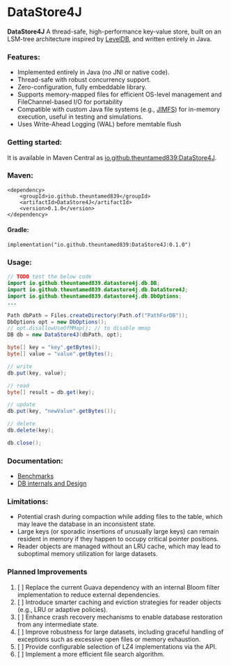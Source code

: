 # DataStore4J
**DataStore4J** A thread-safe, high-performance key-value store, built on an LSM-tree architecture inspired by [LevelDB](https://github.com/google/leveldb), and written entirely in Java.

### Features:
* Implemented entirely in Java (no JNI or native code).
* Thread-safe with robust concurrency support.
* Zero-configuration, fully embeddable library.
* Supports memory-mapped files for efficient OS-level management and FileChannel-based I/O for portability
* Compatible with custom Java file systems (e.g., [JIMFS](https://github.com/google/jimfs)) for in-memory execution, useful in testing and simulations.
* Uses Write-Ahead Logging (WAL) before memtable flush

### Getting started:

It is available in Maven Central as [io.github.theuntamed839:DataStore4J](https://central.sonatype.com/artifact/io.github.theuntamed839/DataStore4J).

### Maven:

```
<dependency>
    <groupId>io.github.theuntamed839</groupId>
    <artifactId>DataStore4J</artifactId>
    <version>0.1.0</version>
</dependency>
```
#### Gradle:

    implementation("io.github.theuntamed839:DataStore4J:0.1.0")

### Usage:

```java
// TODO test the below code
import io.github.theuntamed839.datastore4j.db.DB;
import io.github.theuntamed839.datastore4j.db.DataStore4J;
import io.github.theuntamed839.datastore4j.db.DbOptions;
...

Path dbPath = Files.createDirectory(Path.of("PathForDB"));
DbOptions opt = new DbOptions();
// opt.disallowUseOfMMap(); // to disable mmap
DB db = new DataStore4J(dbPath, opt);

byte[] key = "key".getBytes();
byte[] value = "value".getBytes();

// write
db.put(key, value);

// read
byte[] result = db.get(key);

// update
db.put(key, "newValue".getBytes());

// delete
db.delete(key);

db.close();
```

### Documentation:
* [Benchmarks](https://github.com/theuntamed839/DataStore4J/blob/main/BenchMark/readme.md)
* [DB internals and Design](https://github.com/theuntamed839/DataStore4J/wiki) 


### Limitations:
* Potential crash during compaction while adding files to the table, which may leave the database in an inconsistent state.
* Large keys (or sporadic insertions of unusually large keys) can remain resident in memory if they happen to occupy critical pointer positions.
* Reader objects are managed without an LRU cache, which may lead to suboptimal memory utilization for large datasets.

### Planned Improvements
1. [ ] Replace the current Guava dependency with an internal Bloom filter implementation to reduce external dependencies.
2. [ ] Introduce smarter caching and eviction strategies for reader objects (e.g., LRU or adaptive policies).
3. [ ] Enhance crash recovery mechanisms to enable database restoration from any intermediate state.
4. [ ] Improve robustness for large datasets, including graceful handling of exceptions such as excessive open files or memory exhaustion.
5. [ ] Provide configurable selection of LZ4 implementations via the API.
6. [ ] Implement a more efficient file search algorithm.